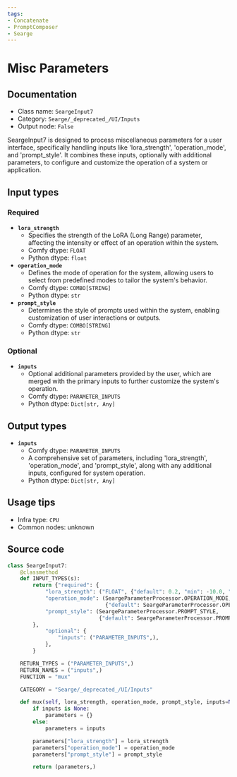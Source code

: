 ```yaml
---
tags:
- Concatenate
- PromptComposer
- Searge
---
```


# Misc Parameters
## Documentation
- Class name: `SeargeInput7`
- Category: `Searge/_deprecated_/UI/Inputs`
- Output node: `False`

SeargeInput7 is designed to process miscellaneous parameters for a user interface, specifically handling inputs like 'lora_strength', 'operation_mode', and 'prompt_style'. It combines these inputs, optionally with additional parameters, to configure and customize the operation of a system or application.
## Input types
### Required
- **`lora_strength`**
    - Specifies the strength of the LoRA (Long Range) parameter, affecting the intensity or effect of an operation within the system.
    - Comfy dtype: `FLOAT`
    - Python dtype: `float`
- **`operation_mode`**
    - Defines the mode of operation for the system, allowing users to select from predefined modes to tailor the system's behavior.
    - Comfy dtype: `COMBO[STRING]`
    - Python dtype: `str`
- **`prompt_style`**
    - Determines the style of prompts used within the system, enabling customization of user interactions or outputs.
    - Comfy dtype: `COMBO[STRING]`
    - Python dtype: `str`
### Optional
- **`inputs`**
    - Optional additional parameters provided by the user, which are merged with the primary inputs to further customize the system's operation.
    - Comfy dtype: `PARAMETER_INPUTS`
    - Python dtype: `Dict[str, Any]`
## Output types
- **`inputs`**
    - Comfy dtype: `PARAMETER_INPUTS`
    - A comprehensive set of parameters, including 'lora_strength', 'operation_mode', and 'prompt_style', along with any additional inputs, configured for system operation.
    - Python dtype: `Dict[str, Any]`
## Usage tips
- Infra type: `CPU`
- Common nodes: unknown


## Source code
```python
class SeargeInput7:
    @classmethod
    def INPUT_TYPES(s):
        return {"required": {
            "lora_strength": ("FLOAT", {"default": 0.2, "min": -10.0, "max": 10.0, "step": 0.05}),
            "operation_mode": (SeargeParameterProcessor.OPERATION_MODE,
                               {"default": SeargeParameterProcessor.OPERATION_MODE[0]}),
            "prompt_style": (SeargeParameterProcessor.PROMPT_STYLE,
                             {"default": SeargeParameterProcessor.PROMPT_STYLE[0]}),
        },
            "optional": {
                "inputs": ("PARAMETER_INPUTS",),
            },
        }

    RETURN_TYPES = ("PARAMETER_INPUTS",)
    RETURN_NAMES = ("inputs",)
    FUNCTION = "mux"

    CATEGORY = "Searge/_deprecated_/UI/Inputs"

    def mux(self, lora_strength, operation_mode, prompt_style, inputs=None):
        if inputs is None:
            parameters = {}
        else:
            parameters = inputs

        parameters["lora_strength"] = lora_strength
        parameters["operation_mode"] = operation_mode
        parameters["prompt_style"] = prompt_style

        return (parameters,)

```
